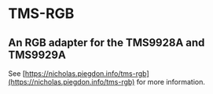 # TMS-RGB #

## An RGB adapter for the TMS9928A and TMS9929A ##

See [https://nicholas.piegdon.info/tms-rgb](https://nicholas.piegdon.info/tms-rgb) for more information.